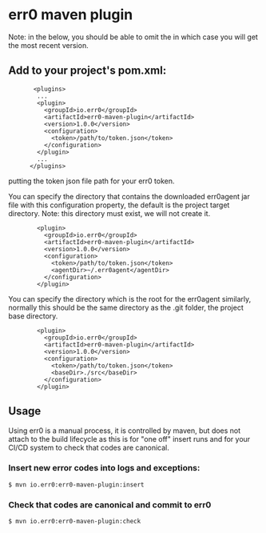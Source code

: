 # err0 maven plugin

Note: in the below, you should be able to omit the <version> in which case you will get the most recent version.

## Add to your project's pom.xml: 

```
       <plugins>
        ...
        <plugin>
          <groupId>io.err0</groupId>
          <artifactId>err0-maven-plugin</artifactId>
          <version>1.0.0</version>
          <configuration>
            <token>/path/to/token.json</token>
          </configuration>
        </plugin>
        ...
      </plugins>
```

putting the token json file path for your err0 token.

You can specify the directory that contains the downloaded err0agent jar file with this configuration property, the default is the project target directory.  Note: this directory must exist, we will not create it.

```
        <plugin>
          <groupId>io.err0</groupId>
          <artifactId>err0-maven-plugin</artifactId>
          <version>1.0.0</version>
          <configuration>
            <token>/path/to/token.json</token>
            <agentDir>~/.err0agent</agentDir>
          </configuration>
        </plugin>
```

You can specify the directory which is the root for the err0agent similarly, normally this should be the same directory as the .git folder, the project base directory.

```
        <plugin>
          <groupId>io.err0</groupId>
          <artifactId>err0-maven-plugin</artifactId>
          <version>1.0.0</version>
          <configuration>
            <token>/path/to/token.json</token>
            <baseDir>./src</baseDir>
          </configuration>
        </plugin>
```

## Usage

Using err0 is a manual process, it is controlled by maven,
but does not attach to the build lifecycle as this is for
"one off" insert runs and for your CI/CD system to check that
codes are canonical.

### Insert new error codes into logs and exceptions:

```
$ mvn io.err0:err0-maven-plugin:insert
```

### Check that codes are canonical and commit to err0

```
$ mvn io.err0:err0-maven-plugin:check
```